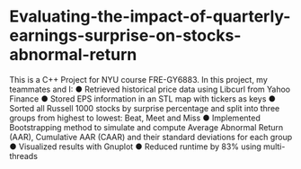 # Evaluating-the-impact-of-quarterly-earnings-surprise-on-stocks-abnormal-return

This is a C++ Project for NYU course FRE-GY6883. In this project, my teammates and I:
● Retrieved historical price data using Libcurl from Yahoo Finance
● Stored EPS information in an STL map with tickers as keys
● Sorted all Russell 1000 stocks by surprise percentage and split into three groups from highest to lowest: Beat, Meet and Miss
● Implemented Bootstrapping method to simulate and compute Average Abnormal Return (AAR), Cumulative AAR (CAAR) and their standard deviations for each group
● Visualized results with Gnuplot
● Reduced runtime by 83% using multi-threads
